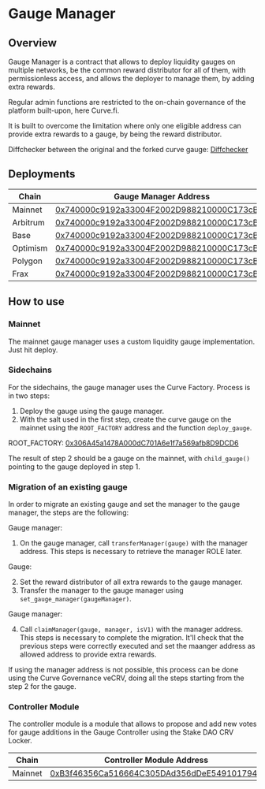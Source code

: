 # Gauge Manager

## Overview

Gauge Manager is a contract that allows to deploy liquidity gauges on multiple networks, be the common reward distributor for all of them, with permissionless access, and allows the deployer to manage them, by adding extra rewards.

Regular admin functions are restricted to the on-chain governance of the platform built-upon, here Curve.fi.

It is built to overcome the limitation where only one eligible address can provide extra rewards to a gauge, by being the reward distributor.


Diffchecker between the original and the forked curve gauge: [Diffchecker](https://www.diffchecker.com/DgtQBG6Y)


## Deployments

| Chain    | Gauge Manager Address |
|----------|------------------------|
| Mainnet  | [0x740000c9192a33004F2002D988210000C173cB00](https://etherscan.io/address/0x740000c9192a33004F2002D988210000C173cB00) |
| Arbitrum | [0x740000c9192a33004F2002D988210000C173cB00](https://arbiscan.io/address/0x740000c9192a33004F2002D988210000C173cB00) |
| Base     | [0x740000c9192a33004F2002D988210000C173cB00](https://basescan.org/address/0x740000c9192a33004F2002D988210000C173cB00) |
| Optimism | [0x740000c9192a33004F2002D988210000C173cB00](https://optimistic.etherscan.io/address/0x740000c9192a33004F2002D988210000C173cB00) |
| Polygon  | [0x740000c9192a33004F2002D988210000C173cB00](https://polygonscan.com/address/0x740000c9192a33004F2002D988210000C173cB00) |
| Frax     | [0x740000c9192a33004F2002D988210000C173cB00](https://fraxscan.com/address/0x740000c9192a33004F2002D988210000C173cB00) |


## How to use

### Mainnet

The mainnet gauge manager uses a custom liquidity gauge implementation. Just hit deploy.

### Sidechains

For the sidechains, the gauge manager uses the Curve Factory. 
Process is in two steps:
1. Deploy the gauge using the gauge manager.
2. With the salt used in the first step, create the curve gauge on the mainnet using the `ROOT_FACTORY` address and the function `deploy_gauge`.

ROOT_FACTORY: [0x306A45a1478A000dC701A6e1f7a569afb8D9DCD6](https://etherscan.io/address/0x306A45a1478A000dC701A6e1f7a569afb8D9DCD6)

The result of step 2 should be a gauge on the mainnet, with `child_gauge()` pointing to the gauge deployed in step 1.

### Migration of an existing gauge

In order to migrate an existing gauge and set the manager to the gauge manager, the steps are the following:

Gauge manager:
1. On the gauge manager, call `transferManager(gauge)` with the manager address. This steps is necessary to retrieve the manager ROLE later.

Gauge:

2. Set the reward distributor of all extra rewards to the gauge manager.
3. Transfer the manager to the gauge manager using `set_gauge_manager(gaugeManager)`.

Gauge manager:

4. Call `claimManager(gauge, manager, isV1)` with the manager address. This steps is necessary to complete the migration. It'll check that the previous steps were correctly executed and set the maanger address as allowed address to provide extra rewards.

If using the manager address is not possible, this process can be done using the Curve Governance veCRV, doing all the steps starting from the step 2 for the gauge.



### Controller Module

The controller module is a module that allows to propose and add new votes for  gauge additions in the Gauge Controller using the Stake DAO CRV Locker.

| Chain    | Controller Module Address |
|----------|------------------------|
| Mainnet  | [0xB3f46356Ca516664C305DAd356dDeE5491017945](https://etherscan.io/address/0xB3f46356Ca516664C305DAd356dDeE5491017945) |
